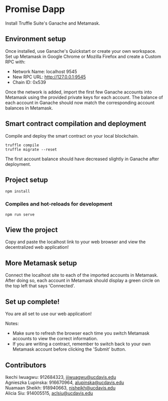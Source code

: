 # Promise Dapp

Install Truffle Suite's Ganache and Metamask.

## Environment setup
Once installed, use Ganache's Quickstart or create your own workspace. 
Set up Metamask in Google Chrome or Mozilla Firefox and create a Custom RPC with:
- Network Name: localhost 9545
- New RPC URL: http://127.0.0.1:9545
- Chain ID: 0x539

Once the network is added, import the first few Ganache accounts into Metamask using the provided private keys for each account. The balance of each account in Ganache should now match the corresponding account balances in Metamask.

## Smart contract compilation and deployment
Compile and deploy the smart contract on your local blockchain. 
```
truffle compile
truffle migrate --reset
```
The first account balance should have decreased slightly in Ganache after deployment.

## Project setup
```
npm install
```

### Compiles and hot-reloads for development
```
npm run serve
```

## View the project
Copy and paste the localhost link to your web browser and view the decentralized web application!

## More Metamask setup
Connect the localhost site to each of the imported accounts in Metamask. After doing so, each account in Metamask should display a green circle on the top left that says 'Connected'. 

## Set up complete!
You are all set to use our web application!

Notes: 
- Make sure to refresh the browser each time you switch Metamask accounts to view the correct information. 
- If you are writing a contract, remember to switch back to your own Metamask account before clicking the 'Submit' button.

## Contributors
Ikechi Iwuagwu: 912684323, jiiwuagwu@ucdavis.edu\
Agnieszka Lupinska: 916670964, alupinska@ucdavis.edu\
Nuamaan Sheikh: 918940663, nisheikh@ucdavis.edu\
Alicia Siu: 914005515, aclsiu@ucdavis.edu